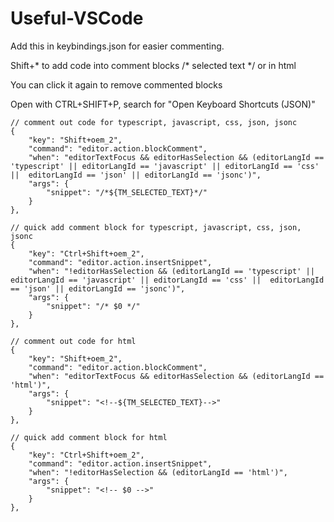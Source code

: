 # Useful-VSCode
Add this in keybindings.json for easier commenting.

Shift+* to add code into comment blocks /* selected text */ or in html <!-- selected text -->

You can click it again to remove commented blocks

Open with CTRL+SHIFT+P, search for "Open Keyboard Shortcuts (JSON)"

    // comment out code for typescript, javascript, css, json, jsonc
    {
        "key": "Shift+oem_2",
        "command": "editor.action.blockComment",
        "when": "editorTextFocus && editorHasSelection && (editorLangId == 'typescript' || editorLangId == 'javascript' || editorLangId == 'css' ||  editorLangId == 'json' || editorLangId == 'jsonc')",
        "args": {
            "snippet": "/*${TM_SELECTED_TEXT}*/"
        }
    },

    // quick add comment block for typescript, javascript, css, json, jsonc
    {
        "key": "Ctrl+Shift+oem_2",
        "command": "editor.action.insertSnippet",
        "when": "!editorHasSelection && (editorLangId == 'typescript' || editorLangId == 'javascript' || editorLangId == 'css' ||  editorLangId == 'json' || editorLangId == 'jsonc')",
        "args": {
            "snippet": "/* $0 */"
        }
    },

    // comment out code for html
    {
        "key": "Shift+oem_2",
        "command": "editor.action.blockComment",
        "when": "editorTextFocus && editorHasSelection && (editorLangId == 'html')",
        "args": {
            "snippet": "<!--${TM_SELECTED_TEXT}-->"
        }
    },

    // quick add comment block for html
    {
        "key": "Ctrl+Shift+oem_2",
        "command": "editor.action.insertSnippet",
        "when": "!editorHasSelection && (editorLangId == 'html')",
        "args": {
            "snippet": "<!-- $0 -->"
        }
    },
